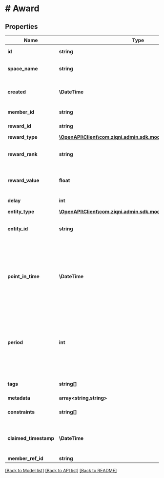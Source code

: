 # # Award

## Properties

Name | Type | Description | Notes
------------ | ------------- | ------------- | -------------
**id** | **string** | A unique system generated identifier |
**space_name** | **string** | This is the space name which is linked to the account |
**created** | **\DateTime** | ISO8601 timestamp for when a Model was created. All records are stored in UTC time zone |
**member_id** | **string** | A unique identifier of a Member |
**reward_id** | **string** | A unique identifier of a Reward |
**reward_type** | [**\OpenAPI\Client\com.ziqni.admin.sdk.model\RewardTypeReduced**](RewardTypeReduced.md) |  |
**reward_rank** | **string** | If used in the context of contest this will associate with the rank of the leaderboard |
**reward_value** | **float** | Numerical value of the reward that will be issued based on the reward type |
**delay** | **int** | Delay of issuing a reward in minutes | [optional]
**entity_type** | [**\OpenAPI\Client\com.ziqni.admin.sdk.model\EntityType**](EntityType.md) |  |
**entity_id** | **string** | The Id of the contest or achievement related to this Award. Dependant on entityType |
**point_in_time** | **\DateTime** | ISO8601 timestamp for when an Award is available until a specific point in time. All records are stored in UTC time zone. * There can only be one time definition used for claim period either \&quot;pointInTime\&quot; or \&quot;period\&quot; | [optional]
**period** | **int** | Claimable duration in minutes, this value will set the controls until when the award is claimable. * There can only be one time definition used for claim period either \&quot;pointInTime\&quot; or \&quot;period\&quot; | [optional]
**tags** | **string[]** | A list of Strings of groups that the reward belongs to. | [optional]
**metadata** | **array<string,string>** |  | [optional]
**constraints** | **string[]** | Additional constraints, if the value is present it means the |
**claimed_timestamp** | **\DateTime** | ISO8601 timestamp for when an Award is claimed. All records are stored in UTC time zone. * | [optional]
**member_ref_id** | **string** |  | [optional]

[[Back to Model list]](../../README.md#models) [[Back to API list]](../../README.md#endpoints) [[Back to README]](../../README.md)
